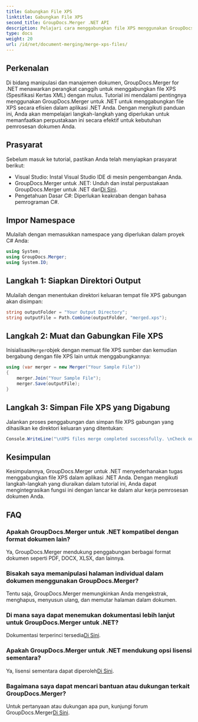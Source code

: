 ```yaml
---
title: Gabungkan File XPS
linktitle: Gabungkan File XPS
second_title: GroupDocs.Merger .NET API
description: Pelajari cara menggabungkan file XPS menggunakan GroupDocs.Merger untuk .NET dengan mudah. Sederhanakan pemrosesan dokumen di aplikasi .NET Anda.
type: docs
weight: 20
url: /id/net/document-merging/merge-xps-files/
---
```

## Perkenalan
Di bidang manipulasi dan manajemen dokumen, GroupDocs.Merger for .NET menawarkan perangkat canggih untuk menggabungkan file XPS (Spesifikasi Kertas XML) dengan mulus. Tutorial ini mendalami pentingnya menggunakan GroupDocs.Merger untuk .NET untuk menggabungkan file XPS secara efisien dalam aplikasi .NET Anda. Dengan mengikuti panduan ini, Anda akan mempelajari langkah-langkah yang diperlukan untuk memanfaatkan perpustakaan ini secara efektif untuk kebutuhan pemrosesan dokumen Anda.
## Prasyarat
Sebelum masuk ke tutorial, pastikan Anda telah menyiapkan prasyarat berikut:
- Visual Studio: Instal Visual Studio IDE di mesin pengembangan Anda.
-  GroupDocs.Merger untuk .NET: Unduh dan instal perpustakaan GroupDocs.Merger untuk .NET dari[Di Sini](https://releases.groupdocs.com/merger/net/).
- Pengetahuan Dasar C#: Diperlukan keakraban dengan bahasa pemrograman C#.

## Impor Namespace
Mulailah dengan memasukkan namespace yang diperlukan dalam proyek C# Anda:
```csharp
using System; 
using GroupDocs.Merger;
using System.IO;
```
## Langkah 1: Siapkan Direktori Output
Mulailah dengan menentukan direktori keluaran tempat file XPS gabungan akan disimpan:
```csharp
string outputFolder = "Your Output Directory";
string outputFile = Path.Combine(outputFolder, "merged.xps");
```
## Langkah 2: Muat dan Gabungkan File XPS
 Inisialisasi`Merger`objek dengan memuat file XPS sumber dan kemudian bergabung dengan file XPS lain untuk menggabungkannya:
```csharp
using (var merger = new Merger("Your Sample File"))
{
    merger.Join("Your Sample File");
    merger.Save(outputFile);
}
```
## Langkah 3: Simpan File XPS yang Digabung
Jalankan proses penggabungan dan simpan file XPS gabungan yang dihasilkan ke direktori keluaran yang ditentukan:
```csharp
Console.WriteLine("\nXPS files merge completed successfully. \nCheck output in {0}", outputFolder);
```

## Kesimpulan
Kesimpulannya, GroupDocs.Merger untuk .NET menyederhanakan tugas menggabungkan file XPS dalam aplikasi .NET Anda. Dengan mengikuti langkah-langkah yang diuraikan dalam tutorial ini, Anda dapat mengintegrasikan fungsi ini dengan lancar ke dalam alur kerja pemrosesan dokumen Anda.

## FAQ
### Apakah GroupDocs.Merger untuk .NET kompatibel dengan format dokumen lain?
Ya, GroupDocs.Merger mendukung penggabungan berbagai format dokumen seperti PDF, DOCX, XLSX, dan lainnya.
### Bisakah saya memanipulasi halaman individual dalam dokumen menggunakan GroupDocs.Merger?
Tentu saja, GroupDocs.Merger memungkinkan Anda mengekstrak, menghapus, menyusun ulang, dan memutar halaman dalam dokumen.
### Di mana saya dapat menemukan dokumentasi lebih lanjut untuk GroupDocs.Merger untuk .NET?
 Dokumentasi terperinci tersedia[Di Sini](https://reference.groupdocs.com/merger/net/).
### Apakah GroupDocs.Merger untuk .NET mendukung opsi lisensi sementara?
 Ya, lisensi sementara dapat diperoleh[Di Sini](https://purchase.groupdocs.com/temporary-license/).
### Bagaimana saya dapat mencari bantuan atau dukungan terkait GroupDocs.Merger?
 Untuk pertanyaan atau dukungan apa pun, kunjungi forum GroupDocs.Merger[Di Sini](https://forum.groupdocs.com/c/merger/32).